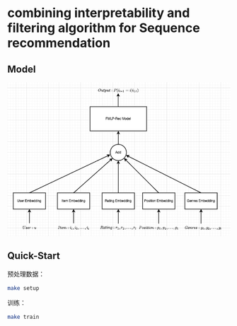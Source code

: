 # combining interpretability and filtering algorithm for Sequence recommendation

## Model

![](./model_architecture.png)
## Quick-Start

预处理数据：
```sh
make setup
```

训练：
```sh
make train
```